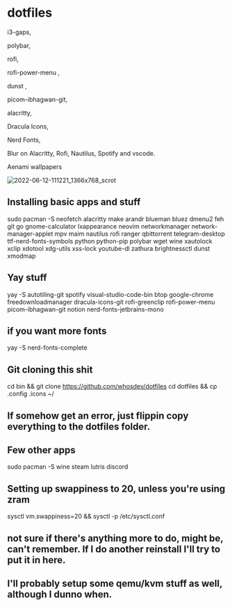 # dotfiles
i3-gaps,

polybar, 

rofi, 

rofi-power-menu  ,

dunst ,

picom-ibhagwan-git,

alacritty,

Dracula Icons,

Nerd Fonts,

Blur on Alacritty, Rofi, Nautilus, Spotify and vscode.

Aenami wallpapers


![2022-06-12-111221_1366x768_scrot](https://user-images.githubusercontent.com/54769761/173237403-be7e9346-796a-45b1-80df-36bb373d5c84.png)


## Installing basic apps and stuff

sudo pacman -S neofetch alacritty make arandr blueman bluez dmenu2 feh git go gnome-calculator lxappearance neovim networkmanager network-manager-applet mpv maim nautilus rofi ranger qbittorrent telegram-desktop ttf-nerd-fonts-symbols python python-pip polybar wget wine xautolock xclip xdotool xdg-utils xss-lock youtube-dl zathura brightnessctl dunst xmodmap


## Yay stuff
 yay -S autotiling-git spotify visual-studio-code-bin btop google-chrome freedownloadmanager dracula-icons-git rofi-greenclip rofi-power-menu picom-ibhagwan-git notion nerd-fonts-jetbrains-mono

## if you want more fonts
yay -S nerd-fonts-complete


## Git cloning this shit
cd bin && git clone https://github.com/whosdev/dotfiles
cd dotfiles && cp .config .icons ~/ 
## If somehow get an error, just flippin copy everything to the dotfiles folder.

## Few other apps

sudo pacman -S wine steam lutris discord

## Setting up swappiness to 20, unless you're using zram
sysctl vm.swappiness=20 && sysctl -p /etc/sysctl.conf

## not sure if there's anything more to do, might be, can't remember. If I do another reinstall I'll try to put it in here.
## I'll probably setup some qemu/kvm stuff as well, although I dunno when.
